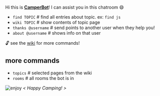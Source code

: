 Hi this is **[CamperBot](https://github.com/FreeCodeCamp/freecodecamp/wiki/camperbot)**! I can assist you in this chatroom :smile: 

- ``find TOPIC``  # find all entries about topic. ex: `find js`
- `wiki TOPIC`  # show contents of topic page
- `thanks @username`   # send points to another user when they help you!
- `about @username`    # shows info on that user

:unlock: see the [wiki](https://github.com/FreeCodeCamp/freecodecamp/wiki/camperbot) for more commands!

## more commands
- `topics`             # selected pages from the wiki
- `rooms`              # all rooms the bot is in


![enjoy](https://avatars1.githubusercontent.com/camperbot?&s=100) *< Happy Camping! >*
